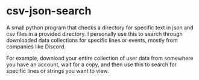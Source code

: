 # csv-json-search
A small python program that checks a directory for specific text in json and csv files in a provided directory.
I personally use this to search through downloaded data collections for specific lines or events, mostly from companies like Discord.

For example, download your entire collection of user data from somewhere you have an account, wait for a copy, and then use this to search for specific lines or strings you want to view.
